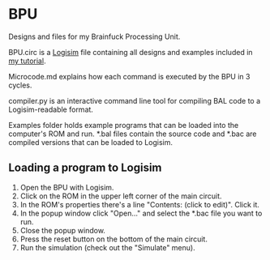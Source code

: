 # BPU
Designs and files for my Brainfuck Processing Unit.

BPU.circ is a [Logisim](http://www.cburch.com/logisim/) file containing all designs and examples included in [my tutorial](https://dev.to/olus2000/bal-1-designed-for-hardware-me7).

Microcode.md explains how each command is executed by the BPU in 3 cycles.

compiler.py is an interactive command line tool for compiling BAL code to a Logisim-readable format.

Examples folder holds example programs that can be loaded into the computer's ROM and run. \*.bal files contain the source code and \*.bac are compiled versions that can be loaded to Logisim.

## Loading a program to Logisim
1. Open the BPU with Logisim.
2. Click on the ROM in the upper left corner of the main circuit.
3. In the ROM's properties there's a line "Contents: (click to edit)". Click it.
4. In the popup window click "Open..." and select the \*.bac file you want to run.
5. Close the popup window.
6. Press the reset button on the bottom of the main circuit.
7. Run the simulation (check out the "Simulate" menu).

